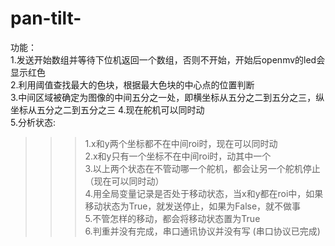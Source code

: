 <!--
 * @Author: your name
 * @Date: 2020-09-28 15:17:10
 * @LastEditTime: 2020-09-29 17:10:40
 * @LastEditors: Please set LastEditors
 * @Description: In User Settings Edit
 * @FilePath: \undefinede:\pan-tilt\pan-tilt-\README.md
 -->
# pan-tilt-
功能：  
1.发送开始数组并等待下位机返回一个数组，否则不开始，开始后openmv的led会显示红色     
2.利用阈值查找最大的色块，根据最大色块的中心点的位置判断  
3.中间区域被确定为图像的中间五分之一处，即横坐标从五分之二到五分之三，纵坐标从五分之二到五分之三
4.现在舵机可以同时动  
5.分析状态:  
>>>1.x和y两个坐标都不在中间roi时，现在可以同时动     
>>>2.x和y只有一个坐标不在中间roi时，动其中一个   
>>>3.以上两个状态在不管动哪一个舵机，都会让另一个舵机停止（现在可以同时动）     
>>>4.用全局变量记录是否处于移动状态，当x和y都在roi中，如果移动状态为True，就发送停止，如果为False，就不做事  
>>>5.不管怎样的移动，都会将移动状态置为True  
>>>6.判重并没有完成，串口通讯协议并没有写 (串口协议已完成)  